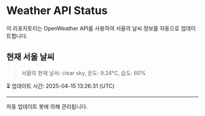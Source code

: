 
# Weather API Status

이 리포지토리는 OpenWeather API를 사용하여 서울의 날씨 정보를 자동으로 업데이트합니다.

## 현재 서울 날씨
> 서울의 현재 날씨: clear sky, 온도: 9.24°C, 습도: 60%

⏳ 업데이트 시간: 2025-04-15 13:26:31 (UTC)

---
자동 업데이트 봇에 의해 관리됩니다.
